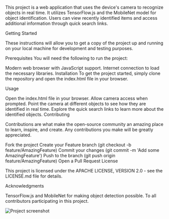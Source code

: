 This project is a web application that uses the device's camera to recognize objects in real time. It utilizes TensorFlow.js and the MobileNet model for object identification. Users can view recently identified items and access additional information through quick search links.

Getting Started

These instructions will allow you to get a copy of the project up and running on your local machine for development and testing purposes.

Prerequisites
You will need the following to run the project:

Modern web browser with JavaScript support.
Internet connection to load the necessary libraries.
Installation
To get the project started, simply clone the repository and open the index.html file in your browser.

Usage

Open the index.html file in your browser.
Allow camera access when prompted.
Point the camera at different objects to see how they are identified in real time.
Explore the quick search links to learn more about the identified objects.
Contributing

Contributions are what make the open-source community an amazing place to learn, inspire, and create. Any contributions you make will be greatly appreciated.

Fork the project
Create your Feature branch (git checkout -b feature/AmazingFeature)
Commit your changes (git commit -m 'Add some AmazingFeature')
Push to the branch (git push origin feature/AmazingFeature)
Open a Pull Request
License

This project is licensed under the APACHE LICENSE, VERSION 2.0 - see the LICENSE.md file for details.

Acknowledgments

TensorFlow.js and MobileNet for making object detection possible.
To all contributors participating in this project.

![Project screenshot](https://app.hundezonen.ch/docs/IMG_00971.PNG)
